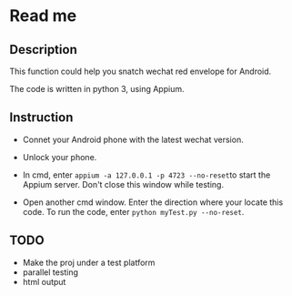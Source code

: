 # Read me

## Description

This function could help you snatch wechat red envelope for Android.

The code is written in python 3, using Appium.

## Instruction

- Connet your Android phone with the latest wechat version.

- Unlock your phone.

- In cmd, enter `appium -a 127.0.0.1 -p 4723 --no-reset`to start the Appium server. Don't close this window while testing.

- Open another cmd window. Enter the direction where your locate this code. To run the code, enter `python myTest.py --no-reset`.

## TODO

- Make the proj under a test platform
- parallel testing
- html output


